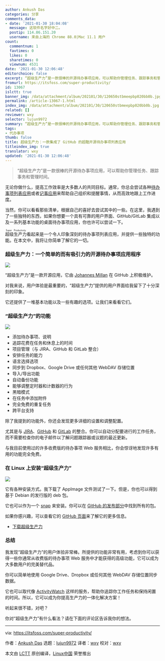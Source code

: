 ```yaml
---
author: Ankush Das
categories: 分享
comments_data:
- date: '2021-01-30 18:04:08'
  message: 这软件名字好中二。
  postip: 114.86.151.20
  username: 来自上海的 Chrome 88.0|Mac 11.1 用户
count:
  commentnum: 1
  favtimes: 0
  likes: 0
  sharetimes: 0
  viewnum: 4531
date: '2021-01-30 12:06:48'
editorchoice: false
excerpt: “超级生产力”是一款很棒的开源待办事项应用，可以帮助你管理任务、跟踪事务和管理时间。
fromurl: https://itsfoss.com/super-productivity/
id: 13067
islctt: true
banner_img: /data/attachment/album/202101/30/120650stbmeepbp020bb0b.jpg
permalink: /article-13067-1.html
index_img: /data/attachment/album/202101/30/120650stbmeepbp020bb0b.jpg.thumb.jpg
related: []
reviewer: wxy
selector: lujun9972
summary: “超级生产力”是一款很棒的开源待办事项应用，可以帮助你管理任务、跟踪事务和管理时间。
tags:
- 代办事项
thumb: false
title: 超级生产力：一款集成了 GitHub 的超酷开源待办事项列表应用
titleindex_img: true
translator: wxy
updated: '2021-01-30 12:06:48'
---
```



> 
> “超级生产力”是一款很棒的开源待办事项应用，可以帮助你管理任务、跟踪事务和管理时间。
> 
> 
> 


无论你做什么，提高工作效率是大多数人的共同目标。通常，你总会尝试各种[待办事项列表应用](https://itsfoss.com/to-do-list-apps-linux/)或者[记事应用](https://itsfoss.com/note-taking-apps-linux/)来帮助自己组织和提醒事情，从而高效地跟上工作进度。


当然，你可以看看那些清单，根据自己的喜好去尝试其中的一些。在这里，我遇到了一些独特的东西，如果你想要一个具有可靠的用户界面、GitHub/GitLab 集成以及一系列基本功能的桌面待办事项应用，你也许可以尝试一下。


<ruby> 超级生产力 <rt>  Super Productivity </rt></ruby>看起来是一个令人印象深刻的待办事项列表应用，并提供一些独特的功能。在本文中，我将让你简单了解它的一切。


### 超级生产力：一个简单的而有吸引力的开源待办事项应用程序


![](/data/attachment/album/202101/30/120650stbmeepbp020bb0b.jpg)


“超级生产力”是一款开源应用，它由 [Johannes Millan](https://github.com/johannesjo) 在 GitHub 上积极维护。


对我来说，用户体验是最重要的，“超级生产力”提供的用户界面给我留下了十分深刻的印象。


它还提供了一堆基本功能以及一些有趣的选项。让我们来看看它们。


### “超级生产力”的功能


![](/data/attachment/album/202101/30/120652cgoxoosgow473gzo.jpg)


* 添加待办事项、说明
* 追踪花费在任务和休息上的时间
* 项目管理（与 JIRA、GitHub 和 GitLab 整合）
* 安排任务的能力
* 语言选择选项
* 同步到 Dropbox、Google Drive 或任何其他 WebDAV 存储位置
* 导入/导出功能
* 自动备份功能
* 能够调整定时器和计数器的行为
* 黑暗模式
* 在任务中添加附件
* 完全免费的重复任务
* 跨平台支持


除了我提到的功能外，你还会发现更多详细的设置和调整配置。


尤其是与 [JIRA](https://www.atlassian.com/software/jira)、[GitHub](https://github.com/) 和 [GitLab](https://about.gitlab.com) 的整合。你可以自动分配要进行的工作任务，而不需要检查你的电子邮件以了解问题跟踪器或议题的最近更新。


与我目前使用过的许多收费版的待办事项 Web 服务相比，你会惊讶地发现许多有用的功能完全免费。


### 在 Linux 上安装“超级生产力”


![](/data/attachment/album/202101/30/120654k8qw4c4j1qdbhqwm.jpg)


它有各种安装方式。我下载了 AppImage 文件测试了一下。但是，你也可以得到基于 Debian 的发行版的 deb 包。


它也可以作为一个 [snap](https://snapcraft.io/superproductivity) 来安装。你可以在 [GitHub 的发布部分](https://github.com/johannesjo/super-productivity/releases)中找到所有的包。


如果你感兴趣，可以查看它的 [GitHub 页面](https://github.com/johannesjo/super-productivity)来了解它的更多信息。


* [下载超级生产力](https://github.com/johannesjo/super-productivity/releases)


### 总结


我发现“超级生产力”的用户体验非常棒。所提供的功能非常有用，考虑到你可以获得一些你通常从收费版的待办事项 Web 服务中才能获得的高级功能，它可以成为大多数用户的完美替代品。


你可以简单地使用 Google Drive、Dropbox 或任何其他 WebDAV 存储位置同步数据。


它也可以取代像 [ActivityWatch](https://itsfoss.com/activitywatch/) 这样的服务，帮助你追踪你工作任务和保持闲置的时间。所以，它可以成为你提高生产力的一体化解决方案！


听起来很不错，对吧？


你对“超级生产力”有什么看法？请在下面的评论区告诉我你的想法。




---


via: <https://itsfoss.com/super-productivity/>


作者：[Ankush Das](https://itsfoss.com/author/ankush/) 选题：[lujun9972](https://github.com/lujun9972) 译者：[wxy](https://github.com/wxy) 校对：[wxy](https://github.com/wxy)


本文由 [LCTT](https://github.com/LCTT/TranslateProject) 原创编译，[Linux中国](https://linux.cn/) 荣誉推出